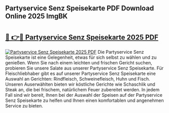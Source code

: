 ## Partyservice Senz Speisekarte PDF Download Online 2025 lmgBK

# <h2><a href="http://gc5faa.nevu.top/?p=Partyservice+Senz+Speisekarte">🔗 👉🔴 Partyservice Senz Speisekarte 2025 PDF</a></h2>

[![Partyservice Senz Speisekarte 2025 PDF](https://i.imgur.com/dBaPXMq.png)](http://gc5faa.nevu.top/?p=Partyservice+Senz+Speisekarte)
Die Partyservice Senz Speisekarte ist eine Gelegenheit, etwas für sich selbst zu wählen und zu genießen. Wenn Sie nach einem leichten und frischen Gericht suchen, probieren Sie unsere Salate aus unserer Partyservice Senz Speisekarte. Für Fleischliebhaber gibt es auf unserer Partyservice Senz Speisekarte eine Auswahl an Gerichten: Rindfleisch, Schweinefleisch, Huhn und Fisch. Unseren Auserwählten bieten wir köstliche Gerichte wie Schaschlik und Steak an, die bei frischem, natürlichem Feuer zubereitet werden. In jedem Fall sind wir bereit, Ihnen bei der Auswahl der Speisen auf der Partyservice Senz Speisekarte zu helfen und Ihnen einen komfortablen und angenehmen Service zu bieten.
